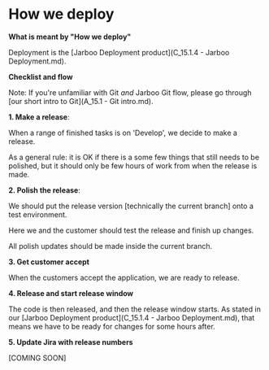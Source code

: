 How we deploy
================================

**What is meant by "How we deploy"**

Deployment is the [Jarboo Deployment product](C_15.1.4 - Jarboo Deployment.md). 

**Checklist and flow**

Note: If you're unfamiliar with Git *and* Jarboo Git flow, please go through [our short intro to Git](A_15.1 - Git intro.md).

**1. Make a release**:

When a range of finished tasks is on 'Develop', we decide to make a release. 

As a general rule: it is OK if there is a some few things that still needs to be polished, but it should only be few hours of work from when the release is made.

**2. Polish the release**:

We should put the release version [technically the current branch] onto a test environment.

Here we and the customer should test the release and finish up changes.

All polish updates should be made inside the current branch.

**3. Get customer accept**

When the customers accept the application, we are ready to release.

**4. Release and start release window**

The code is then released, and then the release window starts. As stated in our [Jarboo Deployment product](C_15.1.4 - Jarboo Deployment.md), that means we have to be ready for changes for some hours after.

**5. Update Jira with release numbers**

[COMING SOON]
